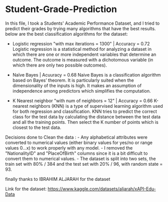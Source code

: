 # Student-Grade-Prediction
 In this file, I took a Students' Academic Performance Dataset, and I tried to predict their grades by trying many algorithms that have the best results.
 below are the best classification algorithms for the dataset:
 
  - Logistic regression "with max iterations = 1300" | Accuracy = 0.72
      Logistic regression is a statistical method for analyzing a dataset in which there are one or more independent variables that determine an outcome. The outcome is measured with a dichotomous variable (in which there are only two possible outcomes).

  - Naïve Bayes | Acuuracy = 0.68
      Naive Bayes is a classification algorithm based on Bayes’ theorem. It is particularly suited when the dimensionality of the inputs is high. It makes an assumption of independence among predictors which  simplifies the computation.

  - K Nearest neighbor "with num of neighbors = 12" | Accuracy = 0.66
        K-nearest neighbors (KNN) is a type of supervised learning algorithm used for both regression and classification. KNN tries to predict the correct class for the test data by calculating the distance between the test data and all the training points. Then select the K number of points which is closest to the test data.

Decisions done to Clean the data :
      - Any alphabetical attributes were converted to numerical values (either binary values for yes/no or range values 0…x) to work properly with any model.
      - I removed the "NationalityID" and "PlaceOfBirth" columns since it is a bit difficult to convert them to numerical values.
      - The dataset is split into two sets, the train set with 80% / 384 and the test set with 20% / 96, with random state = 93.

finally thanks to IBRAHIM ALJARAH for the dataset

Link for the dataset: https://www.kaggle.com/datasets/aljarah/xAPI-Edu-Data
